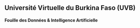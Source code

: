## Université Virtuelle du Burkina Faso (UVB)

#### Fouille des Données & Intelligence Artificielle

